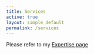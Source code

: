 ```yaml
---
title: Services
active: true
layout: simple_default
permalink: /services
---
```

Please refer to my [Expertise page](/expertise)



